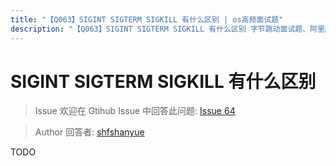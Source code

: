```yaml
---
title: "【Q063】SIGINT SIGTERM SIGKILL 有什么区别 | os高频面试题"
description: "【Q063】SIGINT SIGTERM SIGKILL 有什么区别 字节跳动面试题、阿里腾讯面试题、美团小米面试题。"
---
```


# SIGINT SIGTERM SIGKILL 有什么区别

> Issue
> 欢迎在 Gtihub Issue 中回答此问题: [Issue 64](https://github.com/shfshanyue/Daily-Question/issues/64)

> Author
> 回答者: [shfshanyue](https://github.com/shfshanyue)

TODO
